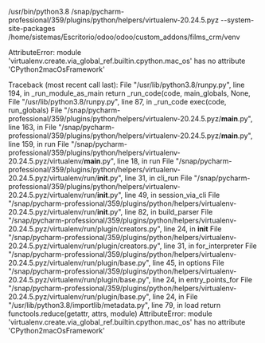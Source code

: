 /usr/bin/python3.8 /snap/pycharm-professional/359/plugins/python/helpers/virtualenv-20.24.5.pyz --system-site-packages /home/sistemas/Escritorio/odoo/odoo/custom_addons/films_crm/venv

AttributeError: module 'virtualenv.create.via_global_ref.builtin.cpython.mac_os' has no attribute 'CPython2macOsFramework'

Traceback (most recent call last):
  File "/usr/lib/python3.8/runpy.py", line 194, in _run_module_as_main
    return _run_code(code, main_globals, None,
  File "/usr/lib/python3.8/runpy.py", line 87, in _run_code
    exec(code, run_globals)
  File "/snap/pycharm-professional/359/plugins/python/helpers/virtualenv-20.24.5.pyz/__main__.py", line 163, in <module>
  File "/snap/pycharm-professional/359/plugins/python/helpers/virtualenv-20.24.5.pyz/__main__.py", line 159, in run
  File "/snap/pycharm-professional/359/plugins/python/helpers/virtualenv-20.24.5.pyz/virtualenv/__main__.py", line 18, in run
  File "/snap/pycharm-professional/359/plugins/python/helpers/virtualenv-20.24.5.pyz/virtualenv/run/__init__.py", line 31, in cli_run
  File "/snap/pycharm-professional/359/plugins/python/helpers/virtualenv-20.24.5.pyz/virtualenv/run/__init__.py", line 49, in session_via_cli
  File "/snap/pycharm-professional/359/plugins/python/helpers/virtualenv-20.24.5.pyz/virtualenv/run/__init__.py", line 82, in build_parser
  File "/snap/pycharm-professional/359/plugins/python/helpers/virtualenv-20.24.5.pyz/virtualenv/run/plugin/creators.py", line 24, in __init__
  File "/snap/pycharm-professional/359/plugins/python/helpers/virtualenv-20.24.5.pyz/virtualenv/run/plugin/creators.py", line 31, in for_interpreter
  File "/snap/pycharm-professional/359/plugins/python/helpers/virtualenv-20.24.5.pyz/virtualenv/run/plugin/base.py", line 45, in options
  File "/snap/pycharm-professional/359/plugins/python/helpers/virtualenv-20.24.5.pyz/virtualenv/run/plugin/base.py", line 24, in entry_points_for
  File "/snap/pycharm-professional/359/plugins/python/helpers/virtualenv-20.24.5.pyz/virtualenv/run/plugin/base.py", line 24, in <genexpr>
  File "/usr/lib/python3.8/importlib/metadata.py", line 79, in load
    return functools.reduce(getattr, attrs, module)
AttributeError: module 'virtualenv.create.via_global_ref.builtin.cpython.mac_os' has no attribute 'CPython2macOsFramework'

